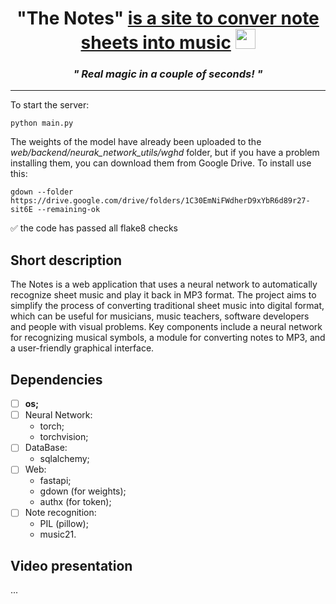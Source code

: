 <h1 align="center">"The Notes" <a href="https://yandex.ru/images/search?family=yes&text=tim+vfylfhby&pos=1&rpt=simage&img_url=https%3A%2F%2Fc8.alamy.com%2Fcomp%2F2BFYYP9%2Fcute-little-boy-eating-tangerine-isolated-on-white-2BFYYP9.jpg&from=tabbar&lr=213" target="_blank">is a site to conver note sheets into music</a> 
<img src="https://github.com/blackcater/blackcater/blob/main/images/Hi.gif" height="32"/></h1>
<h3 align="center"><i> " Real magic in a couple of seconds! " </i></h3>
<hr>
To start the server:

```
python main.py
```

The weights of the model have already been uploaded to the <i> web/backend/neurak_network_utils/wghd </i> folder, but if you have a problem installing them, you can download them from Google Drive. To install use this:

```
gdown --folder https://drive.google.com/drive/folders/1C30EmNiFWdherD9xYbR6d89r27-sit6E --remaining-ok
``` 

:white_check_mark: the code has passed all flake8 checks

## Short description

The Notes is a web application that uses a neural network to automatically recognize sheet music and play it back in MP3 format. The project aims to simplify the process of converting traditional sheet music into digital format, which can be useful for musicians, music teachers, software developers and people with visual problems. Key components include a neural network for recognizing musical symbols, a module for converting notes to MP3, and a user-friendly graphical interface.

## Dependencies
- [ ]  **os;**
- [ ] Neural Network:
  - torch;
  - torchvision;
- [ ] DataBase:
  - sqlalchemy;
- [ ] Web:
  - fastapi;
  - gdown (for weights);
  - authx (for token);
- [ ] Note recognition:
  - PIL (pillow);
  - music21.

## Video presentation
...

